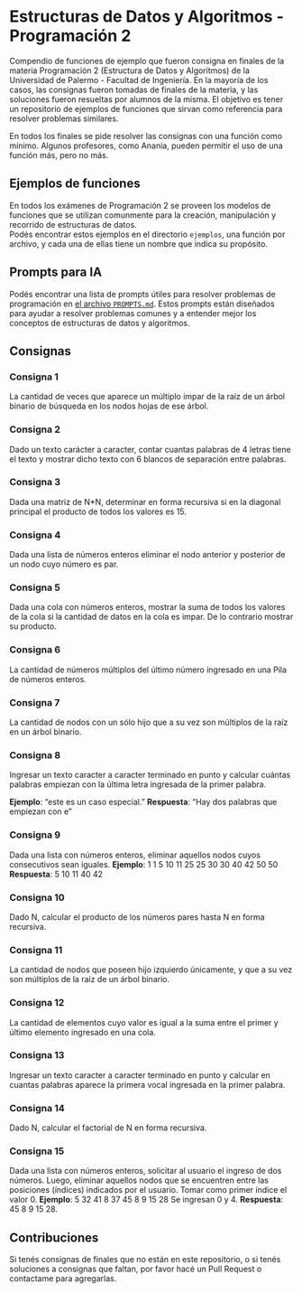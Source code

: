 # Estructuras de Datos y Algoritmos - Programación 2

Compendio de funciones de ejemplo que fueron consigna en finales de la materia Programación 2 (Estructura de Datos y Algoritmos) de la Universidad de Palermo - Facultad de Ingeniería.
En la mayoría de los casos, las consignas fueron tomadas de finales de la materia, y las soluciones fueron resueltas por alumnos de la misma.
El objetivo es tener un repositorio de ejemplos de funciones que sirvan como referencia para resolver problemas similares.

En todos los finales se pide resolver las consignas con una función como mínimo. Algunos profesores, como Anania, pueden permitir el uso de una función más, pero no más.

## Ejemplos de funciones

En todos los exámenes de Programación 2 se proveen los modelos de funciones que se utilizan comunmente para la creación, manipulación y recorrido de estructuras de datos.  
Podés encontrar estos ejemplos en el directorio `ejemplos`, una función por archivo, y cada una de ellas tiene un nombre que indica su propósito.

## Prompts para IA

Podés encontrar una lista de prompts útiles para resolver problemas de programación en [el archivo `PROMPTS.md`](PROMPTS.md). Estos prompts están diseñados para ayudar a resolver problemas comunes y a entender mejor los conceptos de estructuras de datos y algoritmos.

## Consignas

### Consigna 1

La cantidad de veces que aparece un múltiplo impar de la raíz de un árbol binario de búsqueda en los nodos hojas de ese árbol.

### Consigna 2

Dado un texto carácter a caracter, contar cuantas palabras de 4 letras tiene el texto y mostrar dicho texto con 6 blancos de separación entre palabras.

### Consigna 3

Dada una matriz de N*N, determinar en forma recursiva si en la diagonal principal el producto de todos los valores es 15.

### Consigna 4

Dada una lista de números enteros eliminar el nodo anterior y posterior de un nodo cuyo número es par.

### Consigna 5

Dada una cola con números enteros, mostrar la suma de todos los valores de la cola si la cantidad de datos en la cola es impar. De lo contrario mostrar su producto.

### Consigna 6

La cantidad de números múltiplos del último número ingresado en una Pila de números enteros.

### Consigna 7

La cantidad de nodos con un sólo hijo que a su vez son múltiplos de la raíz en un árbol binario.

### Consigna 8

Ingresar un texto caracter a caracter terminado en punto y calcular cuántas palabras empiezan con la última letra ingresada de la primer palabra.

**Ejemplo**: “este es un caso especial.”
**Respuesta**: “Hay dos palabras que empiezan con e”

### Consigna 9

Dada una lista con números enteros, eliminar aquellos nodos cuyos consecutivos sean iguales.
**Ejemplo**: 1 1 5 10 11 25 25 30 30 40 42 50 50
**Respuesta**: 5 10 11 40 42

### Consigna 10

Dado N, calcular el producto de los números pares hasta N en forma recursiva.

### Consigna 11

La cantidad de nodos que poseen hijo izquierdo únicamente, y que a su vez son múltiplos de la raíz de un árbol binario.

### Consigna 12

La cantidad de elementos cuyo valor es igual a la suma entre el primer y último elemento ingresado en una cola.

### Consigna 13

Ingresar un texto caracter a caracter terminado en punto y calcular en cuantas palabras aparece la primera vocal ingresada en la primer palabra.

### Consigna 14

Dado N, calcular el factorial de N en forma recursiva.

### Consigna 15

Dada una lista con números enteros, solicitar al usuario el ingreso de dos números. Luego, eliminar aquellos nodos que se encuentren entre las posiciones (índices) indicados por el usuario. Tomar como primer índice el valor 0.
**Ejemplo**: 5 32 41 8 37 45 8 9 15 28
Se ingresan 0 y 4.
**Respuesta**: 45 8 9 15 28.

## Contribuciones

Si tenés consignas de finales que no están en este repositorio, o si tenés soluciones a consignas que faltan, por favor hacé un Pull Request o contactame para agregarlas. 

